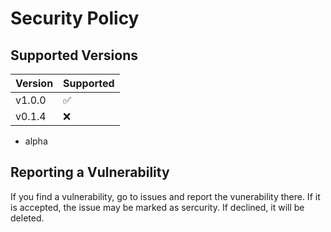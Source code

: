 # Security Policy

## Supported Versions

| Version | Supported          |
| ------- | ------------------ |
| v1.0.0  | :white_check_mark: | (Current Version)
| v0.1.4  | :x:                |
- alpha

## Reporting a Vulnerability

If you find a vulnerability, go to issues and report the vunerability there. 
If it is accepted, the issue may be marked as sercurity. If declined, it will be deleted.

